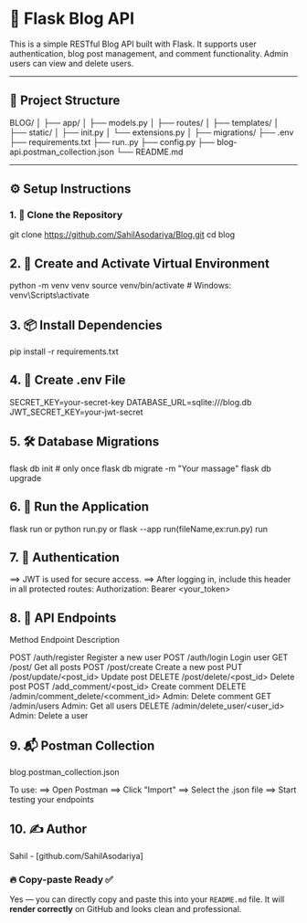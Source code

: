 # 📝 Flask Blog API

This is a simple RESTful Blog API built with Flask. It supports user authentication, blog post management, and comment functionality. Admin users can view and delete users.

---

## 📁 Project Structure

BLOG/
│
├── app/
│ ├── models.py
│ ├── routes/
│ ├── templates/
│ ├── static/
│ ├── init.py
│ └── extensions.py
│
├── migrations/
├── .env
├── requirements.txt
├── run..py
├── config.py
├── blog-api.postman_collection.json
└── README.md


---

## ⚙️ Setup Instructions

### 1. 🔧 Clone the Repository

git clone https://github.com/SahilAsodariya/Blog.git
cd blog 

## 2. 🐍 Create and Activate Virtual Environment

python -m venv venv
source venv/bin/activate  # Windows: venv\Scripts\activate


## 3. 📦 Install Dependencies

pip install -r requirements.txt


##  4. 🔐 Create .env File

SECRET_KEY=your-secret-key
DATABASE_URL=sqlite:///blog.db
JWT_SECRET_KEY=your-jwt-secret


## 5. 🛠️ Database Migrations

flask db init  # only once
flask db migrate -m "Your massage"
flask db upgrade

## 6. 🚀 Run the Application

flask run
or
python run.py
or
flask --app run(fileName,ex:run.py) run


## 7. 🔐 Authentication

==> JWT is used for secure access.
==> After logging in, include this header in all protected routes:
    Authorization: Bearer <your_token>

## 8. 🧪 API Endpoints

Method	          Endpoint	                              Description

POST	            /auth/register	                        Register a new user
POST	            /auth/login	                            Login user
GET	              /post/	                                Get all posts
POST	            /post/create	                          Create a new post
PUT               /post/update/<post_id>                  Update post
DELETE            /post/delete/<post_id>                  Delete post
POST	            /add_comment/<post_id>                  Create comment
DELETE            /admin/comment_delete/<comment_id>      Admin: Delete comment
GET	              /admin/users	                          Admin: Get all users
DELETE	          /admin/delete_user/<user_id>            Admin: Delete a user

## 9. 📬 Postman Collection

blog.postman_collection.json

To use:
       ==> Open Postman
       ==> Click "Import"
       ==> Select the .json file
       ==> Start testing your endpoints


## 10. ✍️ Author

Sahil - [github.com/SahilAsodariya]

### 🔥 Copy-paste Ready ✅  
Yes — you can directly copy and paste this into your `README.md` file. It will **render correctly** on GitHub and looks clean and professional.

